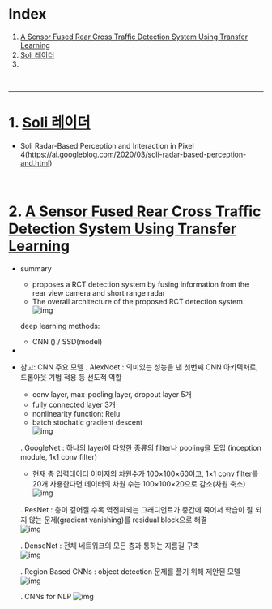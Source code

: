 # Index
1. [A Sensor Fused Rear Cross Traffic Detection System Using Transfer Learning](#A-Sensor-Fused-Rear-Cross-Traffic-Detection-System-Using-Transfer-Learning)
2. [Soli 레이더](#Soli-레이더)  
3. 

<br>  

---

# 1. [Soli 레이더](https://brunch.co.kr/@synabreu/57)
- Soli Radar-Based Perception and Interaction in Pixel 4(https://ai.googleblog.com/2020/03/soli-radar-based-perception-and.html)

<br>  

# 2. [A Sensor Fused Rear Cross Traffic Detection System Using Transfer Learning](https://www.mdpi.com/1424-8220/21/18/6055/htm)
- summary
  - proposes a RCT detection system by fusing information from the rear view camera and short range radar  
  - The overall architecture of the proposed RCT detection system  
  ![img](https://www.mdpi.com/sensors/sensors-21-06055/article_deploy/html/images/sensors-21-06055-g001-550.jpg)
  
  deep learning methods:
    - CNN () / SSD(model) 
- 
* 참고: CNN 주요 모델
  . AlexNoet : 의미있는 성능을 낸 첫번째 CNN 아키텍처로, 드롭아웃 기법 적용 등 선도적 역할  
    - conv layer, max-pooling layer, dropout layer 5개  
    - fully connected layer 3개  
    - nonlinearity function: Relu  
    - batch stochatic gradient descent  
  ![img](https://i.imgur.com/CwIvlUW.png)
  
  . GoogleNet : 하나의 layer에 다양한 종류의 filter나 pooling을 도입 (inception module, 1x1 conv filter)
    - 현재 층 입력데이터 이미지의 차원수가 100×100×60이고, 1×1 conv filter를 20개 사용한다면 데이터의 차원 수는 100×100×20으로 감소(차원 축소)  
  ![img](https://i.imgur.com/VY3BkBR.png)
  
  . ResNet : 층이 깊어질 수록 역전파되는 그래디언트가 중간에 죽어서 학습이 잘 되지 않는 문제(gradient vanishing)를 residual block으로 해결  
  ![img](https://i.imgur.com/fse3Ntq.png)
  
  . DenseNet : 전체 네트워크의 모든 층과 통하는 지름길 구축  
  ![img](https://i.imgur.com/EITg2BX.png)
  
  . Region Based CNNs : object detection 문제를 풀기 위해 제안된 모델  
  ![img](https://i.imgur.com/JN72JHW.png)
  
  . CNNs for NLP
  ![img](https://i.imgur.com/WDVOZIH.png)
  
  
  
  
